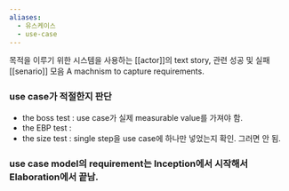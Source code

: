 ```yaml
---
aliases:
  - 유스케이스
  - use-case
---
```


목적을 이루기 위한 시스템을 사용하는 [[actor]]의 text story, 관련 성공 및 실패 [[senario]] 모음
	A machnism to capture requirements.   


### use case가 적절한지 판단
- the boss test : use case가 실제 measurable value를 가져야 함.
- the EBP test : 
- the size test : single step을 use case에 하나만 넣었는지 확인. 그러면 안 됨.


### use case model의 requirement는 Inception에서 시작해서 Elaboration에서 끝남.